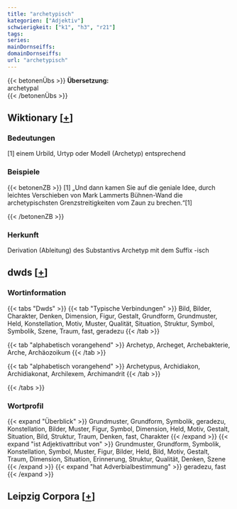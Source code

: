 ```yaml
---
title: "archetypisch"
kategorien: ["Adjektiv"]
schwierigkeit: ["k1", "h3", "r21"]
tags:
series:
mainDornseiffs:
domainDornseiffs:
url: "archetypisch"
---
```


{{< betonenÜbs >}}
**Übersetzung:**  
archetypal  
{{< /betonenÜbs >}}

## Wiktionary [[+](https://de.wiktionary.org/wiki/archetypisch)]

### Bedeutungen
[1] einem  Urbild, Urtyp oder Modell (Archetyp) entsprechend  

### Beispiele
{{< betonenZB >}}
[1] „Und dann kamen Sie auf die geniale Idee, durch leichtes Verschieben von Mark Lammerts Bühnen-Wand die archetypischsten Grenzstreitigkeiten vom Zaun zu brechen.“[1]  

{{< /betonenZB >}}
### Herkunft
Derivation (Ableitung) des Substantivs Archetyp mit dem Suffix -isch  



## dwds [[+](https://www.dwds.de/wb/archetypisch)]

### Wortinformation
{{< tabs "Dwds" >}}
{{< tab "Typische Verbindungen" >}}
Bild, Bilder, Charakter, Denken, Dimension, Figur, Gestalt, Grundform, Grundmuster, Held, Konstellation, Motiv, Muster, Qualität, Situation, Struktur, Symbol, Symbolik, Szene, Traum, fast, geradezu
{{< /tab >}}

{{< tab "alphabetisch vorangehend" >}}
Archetyp, Archeget, Archebakterie, Arche, Archäozoikum
{{< /tab >}}

{{< tab "alphabetisch vorangehend" >}}
Archetypus, Archidiakon, Archidiakonat, Archilexem, Archimandrit
{{< /tab >}}

{{< /tabs >}}

### Wortprofil
{{< expand "Überblick" >}} Grundmuster, Grundform, Symbolik, geradezu, Konstellation, Bilder, Muster, Figur, Symbol, Dimension, Held, Motiv, Gestalt, Situation, Bild, Struktur, Traum, Denken, fast, Charakter {{< /expand >}}
{{< expand "ist Adjektivattribut von" >}} Grundmuster, Grundform, Symbolik, Konstellation, Symbol, Muster, Figur, Bilder, Held, Bild, Motiv, Gestalt, Traum, Dimension, Situation, Erinnerung, Struktur, Qualität, Denken, Szene {{< /expand >}}
{{< expand "hat Adverbialbestimmung" >}} geradezu, fast {{< /expand >}}

## Leipzig Corpora [[+](https://corpora.uni-leipzig.de/en/res?word=archetypisch&corpusId=deu_newscrawl-public_2018)]

